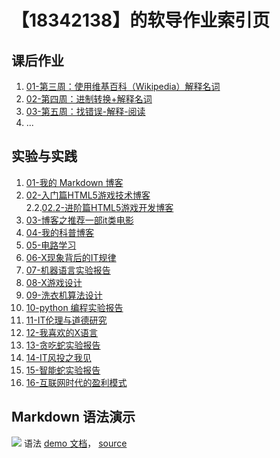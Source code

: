 # 【18342138】的软导作业索引页

## 课后作业

1. [01-第三周：使用维基百科（Wikipedia）解释名词](hw01)
2. [02-第四周：进制转换+解释名词](hw02)
3. [03-第五周：找错误-解释-阅读](hw03)
4. ...


## 实验与实践

1. [01-我的 Markdown 博客](lab01)   
2. [02-入门篇HTML5游戏技术博客](lab02)   
2.2.[02.2-进阶篇HTML5游戏开发博客](lab022)
3. [03-博客之推荐一部it类电影](lab03)
4. [04-我的科普博客](lab04)
5. [05-电路学习](lab05)
6. [06-X现象背后的IT规律](lab06)
7. [07-机器语言实验报告](lab07)
8. [08-X游戏设计](lab08)
9. [09-洗衣机算法设计](lab09)
10. [10-python 编程实验报告](lab10)
11. [11-IT伦理与道德研究](lab11)
12. [12-我喜欢的X语言](lab12)
13. [13-贪吃蛇实验报告](lab13)
14. [14-IT风投之我见](lab14)
15. [15-智能蛇实验报告](lab15)
16. [16-互联网时代的盈利模式](lab16)


## Markdown 语法演示

![](images/exclamation.png) 语法 [demo 文档](demo)， [source](https://github.com/sysu-swi/homework/blob/gh-pages/demo.md)



